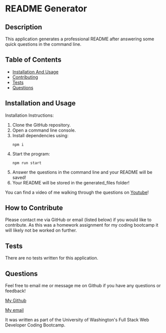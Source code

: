 # README Generator

## Description

This application generates a professional README after answering some quick questions in the command line.  
## Table of Contents
- [Installation And Usage](#installation)
- [Contributing](#contributing)
- [Tests](#tests)
- [Questions](#questions)

## Installation and Usage

Installation Instructions:

1. Clone the GitHub repository.
2. Open a command line console.
3. Install dependencies using: 
    ```
    npm i
    ```
4. Start the program:
    ```
    npm run start
    ```
5. Answer the questions in the command line and your README will be saved!
6. Your README will be stored in the generated_files folder!

You can find a video of me walking through the questions on 
[Youtube](https://youtu.be/_DXz98Twe7Q)!
    
## How to Contribute

Please contact me via GitHub or email (listed below) if you would like to contribute.  As this was a homework assignment for my coding bootcamp it will likely not be worked on further.

## Tests

There are no tests written for this application.

## Questions

Feel free to email me or message me on Github if you have any questions or feedback!

[My Github](https://github.com/DanielGPhillips)

[My email](mailto:danielphillips0101@gmail.com)

It was written as part of the University of Washington's Full Stack Web Developer Coding Bootcamp.

